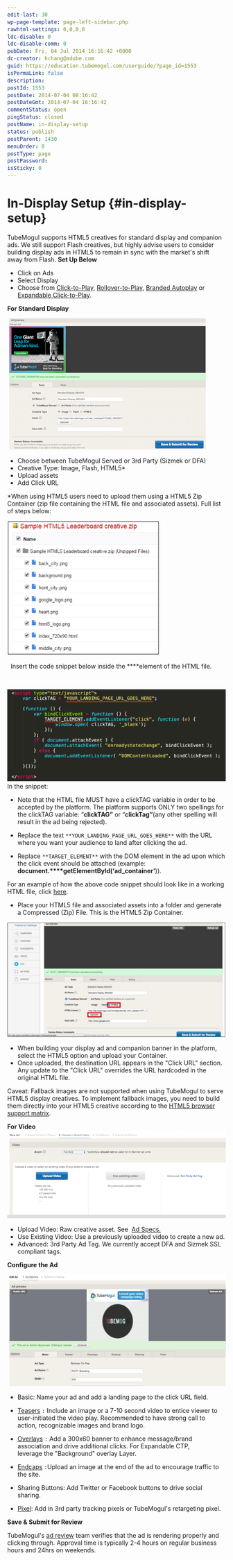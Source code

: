 ```yaml
---
edit-last: 30
wp-page-template: page-left-sidebar.php
rawhtml-settings: 0,0,0,0
ldc-disable: 0
ldc-disable-comm: 0
pubDate: Fri, 04 Jul 2014 16:16:42 +0000
dc-creator: hchang@adobe.com
guid: https://education.tubemogul.com/userguide/?page_id=1553
isPermaLink: false
description: 
postId: 1553
postDate: 2014-07-04 08:16:42
postDateGmt: 2014-07-04 16:16:42
commentStatus: open
pingStatus: closed
postName: in-display-setup
status: publish
postParent: 1430
menuOrder: 0
postType: page
postPassword: 
isSticky: 0
---
```


# In-Display Setup {#in-display-setup}

TubeMogul supports HTML5 creatives for standard display and companion ads. We still support Flash creatives, but highly advise users to consider building display ads in HTML5 to remain in sync with the market's shift away from Flash.
**Set Up Below**

* Click on Ads
* Select Display
* Choose&nbsp;from [Click-to-Play](../../../user-guide/planning/ad-formats/in-display/click-to-play.md), [Rollover-to-Play](../../../user-guide/planning/ad-formats/in-display/rollover-to-play.md), [Branded Autoplay](../../../user-guide/planning/ad-formats/in-display/branded-autoplay.md) or [Expandable Click-to-Play](../../../user-guide/planning/ad-formats/in-display/click-to-expand.md).

**For Standard Display**
  
[ ![dakfdhjsal](assets/dakfdhjsal.png)](assets/dakfdhjsal.png)

* Choose between TubeMogul Served or 3rd Party (Sizmek or DFA)
* Creative Type: Image, Flash, HTML5&#42;
* Upload assets
* Add Click URL

&#42;When using HTML5 users need to upload them using a HTML5 Zip Container (zip file containing the HTML file and associated assets). Full list of steps below:

[ ![html](assets/html.png)](assets/html.png)

&nbsp;
Insert the code snippet below inside the **<head>**element of the HTML file.

&nbsp;

[ ![HTML5 code snippet](assets/html5-code-snippet.png)](assets/html5-code-snippet.png)
In the snippet:

* Note that the HTML file MUST have a clickTAG variable in order to be accepted by the platform. The platform supports ONLY two spellings for the clickTAG variable: “**clickTAG”** or “**clickTag”**(any other spelling will result in the ad being rejected).

* Replace the text `**YOUR_LANDING_PAGE_URL_GOES_HERE**` with the URL where you want your audience to land after clicking the ad.
* Replace `**TARGET_ELEMENT**` with the DOM element in the ad upon which the click event should be attached (example: **document.****getElementById(‘ad_container’**)).

For an example of how the above code snippet should look like in a working HTML file, click [here](assets/index.txt).

* Place your HTML5 file and associated assets into a folder and generate a Compressed (Zip) File. This is the HTML5 Zip Container.

[ ![standard](assets/standard.png)](assets/standard.png)

* When building your display ad and companion banner in the platform, select the HTML5 option and upload your Container.
* Once uploaded, the destination URL appears in the "Click URL" section. Any update to the "Click URL" overrides the URL hardcoded in the original HTML file.

Caveat: Fallback images are not supported when using TubeMogul to serve HTML5 display creatives. To implement fallback images, you need to build them directly into your HTML5 creative according to the [HTML5 browser support matrix](https://caniuse.com/).

**For Video**
[ ![dada](assets/dada.png)](assets/dada.png)

* Upload Video: Raw creative asset. See&nbsp; [Ad Specs.](../../../user-guide/planning/ad-formats/ad-specs.md)
* Use Existing Video: Use a previously uploaded video to create a new ad.
* Advanced: 3rd Party Ad Tag.&nbsp;We currently accept DFA and Sizmek SSL compliant tags.

**Configure the Ad**
  
[ ![CTP](assets/ctp.png)](assets/ctp.png)

* Basic: Name your ad and add a landing page to the click URL field.
* [Teasers](/help/user-guide/planning/ad-formats/ad-features-guide/teasers-endcaps.md) `:`&nbsp;Include an image or a 7-10 second video to entice viewer to user-initiated&nbsp;the video play. Recommended to have strong call to action, recognizable images and brand logo.

* [Overlays](overlay.md) `:`&nbsp;Add a 300x60 banner to enhance message/brand association and drive additional clicks. For&nbsp;Expandable CTP, leverage&nbsp;the "Background"&nbsp;overlay Layer.

* [Endcaps](https://education.tubemogul.com/user-guide/execution/ad-unit-setup/teasers-endcaps/) `:`Upload an image at the end of the ad to encourage traffic to the site.

* Sharing Buttons: Add Twitter or Facebook buttons to drive social sharing.
* [Pixel](3rd-party-tracking-adserving/tracking-pixels.md):&nbsp;Add in 3rd party tracking pixels or TubeMogul's retargeting pixel.

**Save & Submit for Review**
  
TubeMogul's [ad review](ad-reviews.md) team&nbsp;verifies&nbsp;that the ad is rendering properly and clicking through. Approval time is typically 2-4 hours on regular business hours and 24hrs on weekends. 